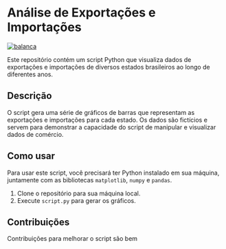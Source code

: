 # Análise de Exportações e Importações

<a href="https://ibb.co/ZHDvLBr"><img src="https://i.ibb.co/ZHDvLBr/balanca.png" alt="balanca" border="0"></a>


Este repositório contém um script Python que visualiza dados de exportações e importações de diversos estados brasileiros ao longo de diferentes anos.

## Descrição

O script gera uma série de gráficos de barras que representam as exportações e importações para cada estado. Os dados são fictícios e servem para demonstrar a capacidade do script de manipular e visualizar dados de comércio.

## Como usar

Para usar este script, você precisará ter Python instalado em sua máquina, juntamente com as bibliotecas `matplotlib`, `numpy` e `pandas`.

1. Clone o repositório para sua máquina local.
2. Execute `script.py` para gerar os gráficos.

## Contribuições

Contribuições para melhorar o script são bem
